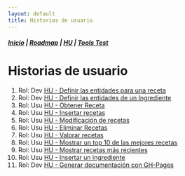 ```yaml
---
layout: default
title: Historias de usuario
---
```


##### [Inicio](./) | [Roadmap](./Roadmap.html) | [HU](./hu.html) | [Tools Test](./aserciones_sis_pruebas.html)


# Historias de usuario

1. Rol: Dev [HU - Definir las entidades para una receta](https://github.com/cr13/RecetaCoctel/issues/22)
2. Rol: Dev [HU - Definir las entidades de un Ingrediente](https://github.com/cr13/RecetaCoctel/issues/21)
3. Rol: Usu [HU - Obtener Receta](https://github.com/cr13/RecetaCoctel/issues/5)
4. Rol: Usu [HU - Insertar recetas](https://github.com/cr13/RecetaCoctel/issues/6)
5. Rol: Usu [HU - Modificación de recetas](https://github.com/cr13/RecetaCoctel/issues/7)
6. Rol: Usu [HU - Eliminar Recetas](https://github.com/cr13/RecetaCoctel/issues/8)
7. Rol: Usu [HU - Valorar recetas](https://github.com/cr13/RecetaCoctel/issues/9)
8. Rol: Usu [HU - Mostrar un top 10 de las mejores recetas](https://github.com/cr13/RecetaCoctel/issues/10)
9. Rol: Usu [HU - Mostrar recetas más recientes](https://github.com/cr13/RecetaCoctel/issues/11)
10. Rol: Usu [HU - Insertar un ingrediente](https://github.com/cr13/RecetaCoctel/issues/24) 
11. Rol: Dev [HU - Generar documentación con GH-Pages](https://github.com/cr13/RecetaCoctel/issues/12)
